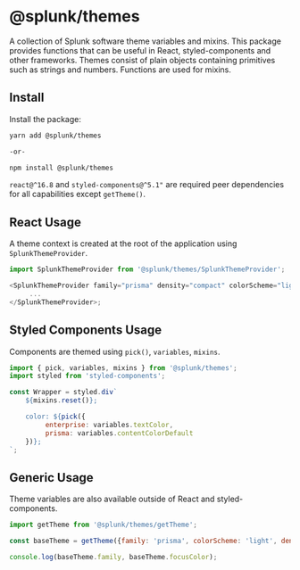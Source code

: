 # @splunk/themes

A collection of Splunk software theme variables and mixins. This package provides functions that can be useful in React, styled-components and other frameworks.
Themes consist of plain objects containing primitives such as strings and numbers. Functions are used for mixins.

## Install

Install the package:
```bash
yarn add @splunk/themes

-or-

npm install @splunk/themes

```

`react@^16.8` and `styled-components@^5.1"` are required peer dependencies for all capabilities except `getTheme()`.

## React Usage
A theme context is created at the root of the application using `SplunkThemeProvider`.

```js
import SplunkThemeProvider from '@splunk/themes/SplunkThemeProvider';

<SplunkThemeProvider family="prisma" density="compact" colorScheme="light">
     ...
</SplunkThemeProvider>;
```

## Styled Components Usage

Components are themed using `pick()`, `variables`, `mixins`.

```js
import { pick, variables, mixins } from '@splunk/themes';
import styled from 'styled-components';

const Wrapper = styled.div`
    ${mixins.reset()};

    color: ${pick({
         enterprise: variables.textColor,
         prisma: variables.contentColorDefault
    })};
`;
```


## Generic Usage
Theme variables are also available outside of React and styled-components.

```js
import getTheme from '@splunk/themes/getTheme';

const baseTheme = getTheme({family: 'prisma', colorScheme: 'light', density: 'compact' });

console.log(baseTheme.family, baseTheme.focusColor);
```
